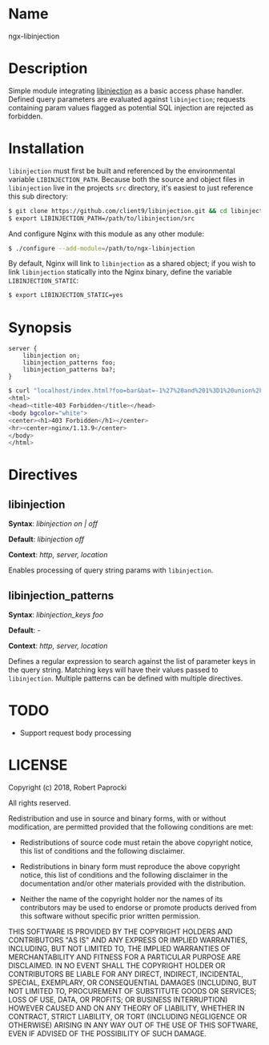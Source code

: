 # Name

ngx-libinjection

# Description

Simple module integrating [libinjection](https://github.com/client9/libinjection/) as a basic access phase handler. Defined query parameters are evaluated against `libinjection`; requests containing param values flagged as potential SQL injection are rejected as forbidden.

# Installation

`libinjection` must first be built and referenced by the environmental variable `LIBINJECTION_PATH`. Because both the source and object files in `libinjection` live in the projects `src` directory, it's easiest to just reference this sub directory:

```bash
$ git clone https://github.com/client9/libinjection.git && cd libinjection && make all
$ export LIBINJECTION_PATH=/path/to/libinjection/src
```

And configure Nginx with this module as any other module:


```bash
$ ./configure --add-module=/path/to/ngx-libinjection
```

By default, Nginx will link to `libinjection` as a shared object; if you wish to link `libinjection` statically into the Nginx binary, define the variable `LIBINJECTION_STATIC`:

```bash
$ export LIBINJECTION_STATIC=yes
```

# Synopsis

```
server {
    libinjection on;
    libinjection_patterns foo;
    libinjection_patterns ba?;
}
```

```bash
$ curl "localhost/index.html?foo=bar&bat=-1%27%20and%201%3D1%20union%2F*%20foo%20*%2Fselect%20load_file(%27%2Fetc%2Fpasswd%27)--%20"
<html>
<head><title>403 Forbidden</title></head>
<body bgcolor="white">
<center><h1>403 Forbidden</h1></center>
<hr><center>nginx/1.13.9</center>
</body>
</html>
```

# Directives

## libinjection

**Syntax**: *libinjection on | off*

**Default**: *libinjection off*

**Context**: *http, server, location*

Enables processing of query string params with `libinjection`.

## libinjection_patterns

**Syntax**: *libinjection_keys foo*

**Default**: *-*

**Context**: *http, server, location*

Defines a regular expression to search against the list of parameter keys in the query string. Matching keys will have their values passed to `libinjection`. Multiple patterns can be defined with multiple directives.

# TODO

* Support request body processing

# LICENSE

Copyright (c) 2018, Robert Paprocki

All rights reserved.

Redistribution and use in source and binary forms, with or without
modification, are permitted provided that the following conditions are met:

* Redistributions of source code must retain the above copyright notice, this
  list of conditions and the following disclaimer.

* Redistributions in binary form must reproduce the above copyright notice,
  this list of conditions and the following disclaimer in the documentation
  and/or other materials provided with the distribution.

* Neither the name of the copyright holder nor the names of its
  contributors may be used to endorse or promote products derived from
  this software without specific prior written permission.

THIS SOFTWARE IS PROVIDED BY THE COPYRIGHT HOLDERS AND CONTRIBUTORS "AS IS"
AND ANY EXPRESS OR IMPLIED WARRANTIES, INCLUDING, BUT NOT LIMITED TO, THE
IMPLIED WARRANTIES OF MERCHANTABILITY AND FITNESS FOR A PARTICULAR PURPOSE ARE
DISCLAIMED. IN NO EVENT SHALL THE COPYRIGHT HOLDER OR CONTRIBUTORS BE LIABLE
FOR ANY DIRECT, INDIRECT, INCIDENTAL, SPECIAL, EXEMPLARY, OR CONSEQUENTIAL
DAMAGES (INCLUDING, BUT NOT LIMITED TO, PROCUREMENT OF SUBSTITUTE GOODS OR
SERVICES; LOSS OF USE, DATA, OR PROFITS; OR BUSINESS INTERRUPTION) HOWEVER
CAUSED AND ON ANY THEORY OF LIABILITY, WHETHER IN CONTRACT, STRICT LIABILITY,
OR TORT (INCLUDING NEGLIGENCE OR OTHERWISE) ARISING IN ANY WAY OUT OF THE USE
OF THIS SOFTWARE, EVEN IF ADVISED OF THE POSSIBILITY OF SUCH DAMAGE.
